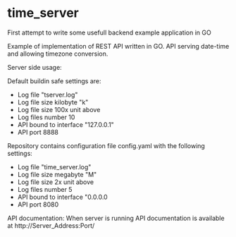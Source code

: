 # time_server
First attempt to write some usefull backend example application in GO

Example of implementation of REST API written in GO. API serving date-time and allowing timezone conversion.

Server side usage:

Default buildin safe settings are:
- Log file "tserver.log"
- Log file size kilobyte "k"
- Log file size 100x unit above
- Log files number 10
- API bound to interface "127.0.0.1"
- API port 8888

Repository contains configuration file config.yaml with the following settings:
- Log file "time_server.log"
- Log file size megabyte "M"
- Log file size 2x unit above
- Log files number 5
- API bound to interface "0.0.0.0
- API port 8080





API documentation:
When server is running API documentation is available at http://Server_Address:Port/